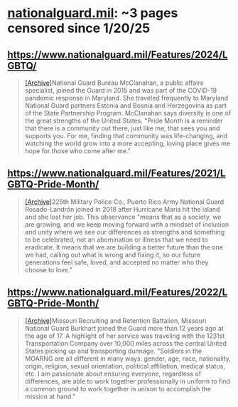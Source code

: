 



# [nationalguard.mil](nationalguard.mil): ~3 pages censored since 1/20/25

## https://www.nationalguard.mil/Features/2024/LGBTQ/


> [[Archive]](https://web.archive.org/web/20240000000000*/https://www.nationalguard.mil/Features/2024/LGBTQ/)National Guard Bureau McClanahan, a public affairs specialist, joined the Guard in 2015 and was part of the COVID-19 pandemic response in Maryland. She traveled frequently to Maryland National Guard partners Estonia and Bosnia and Herzegovina as part of the State Partnership Program. McClanahan says diversity is one of the great strengths of the United States. "Pride Month is a reminder that there is a community out there, just like me, that sees you and supports you. For me, finding that community was life-changing, and watching the world grow into a more accepting, loving place gives me hope for those who come after me."
## https://www.nationalguard.mil/Features/2021/LGBTQ-Pride-Month/


> [[Archive]](https://web.archive.org/web/20240000000000*/https://www.nationalguard.mil/Features/2021/LGBTQ-Pride-Month/)225th Military Police Co., Puerto Rico Army National Guard Rosado-Landrón joined in 2018 after Hurricane Maria hit the island and she lost her job. This observance "means that as a society, we are growing, and we keep moving forward with a mindset of inclusion and unity where we see our differences as strengths and something to be celebrated, not an abomination or illness that we need to eradicate. It means that we are building a better future than the one we had, calling out what is wrong and fixing it, so our future generations feel safe, loved, and accepted no matter who they choose to love."
## https://www.nationalguard.mil/Features/2022/LGBTQ-Pride-Month/


> [[Archive]](https://web.archive.org/web/20240000000000*/https://www.nationalguard.mil/Features/2022/LGBTQ-Pride-Month/)Missouri Recruiting and Retention Battalion, Missouri National Guard Burkhart joined the Guard more than 12 years ago at the age of 17. A highlight of her service was traveling with the 1231st Transportation Company over 10,000 miles across the central United States picking up and transporting dunnage. "Soldiers in the MOARNG are all different in many ways: gender, age, race, nationality, origin, religion, sexual orientation, political affiliation, medical status, etc. I am passionate about ensuring everyone, regardless of differences, are able to work together professionally in uniform to find a common ground to work together in unison to accomplish the mission at hand."